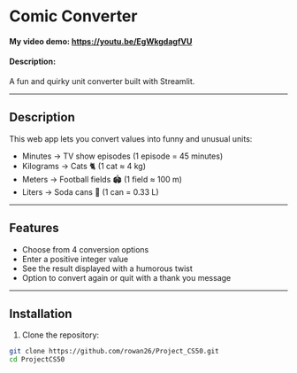 # Comic Converter
#### My video demo: <https://youtu.be/EgWkgdagfVU>
#### Description:

A fun and quirky unit converter built with Streamlit.

---

## Description

This web app lets you convert values into funny and unusual units:

- Minutes → TV show episodes (1 episode = 45 minutes)
- Kilograms → Cats 🐈 (1 cat ≈ 4 kg)
- Meters → Football fields 🏟️ (1 field ≈ 100 m)
- Liters → Soda cans 🥤 (1 can = 0.33 L)

---

## Features

- Choose from 4 conversion options
- Enter a positive integer value
- See the result displayed with a humorous twist
- Option to convert again or quit with a thank you message

---

## Installation

1. Clone the repository:

```bash
git clone https://github.com/rowan26/Project_CS50.git
cd ProjectCS50
